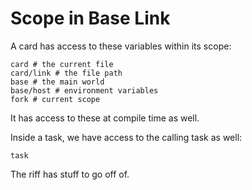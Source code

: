 # Scope in Base Link

A card has access to these variables within its scope:

```
card # the current file
card/link # the file path
base # the main world
base/host # environment variables
fork # current scope
```

It has access to these at compile time as well.

Inside a task, we have access to the calling task as well:

```
task
```

The riff has stuff to go off of.
